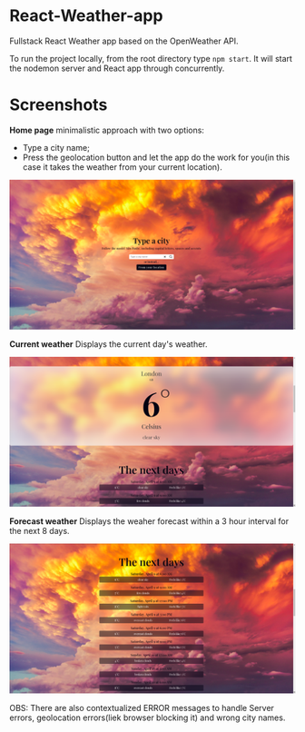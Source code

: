 # React-Weather-app
Fullstack React Weather app based on the OpenWeather API.

To run the project locally, from the root directory type `npm start`.
It will start the nodemon server and React app through concurrently.

# Screenshots
__Home page__ minimalistic approach with two options:
- Type a city name;
- Press the geolocation button and let the app do the work for you(in this case it takes the weather from your current location).

![Home page](./github-images/weather-react-app-homepage.png)


__Current weather__
Displays the current day's weather.

![Current weather](./github-images/weather-react-app-weather.png)


__Forecast weather__
Displays the weaher forecast within a 3 hour interval for the next 8 days.

![Forecast weather](./github-images/weather-react-app-forecast.png)

OBS: There are also contextualized ERROR messages to handle Server errors, geolocation errors(liek browser blocking it) and wrong city names.
